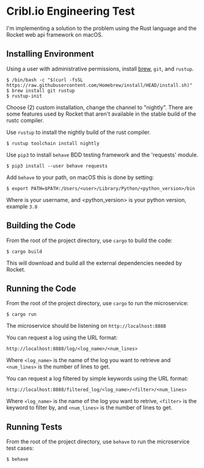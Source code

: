 # Cribl.io Engineering Test

I'm implementing a solution to the problem using the Rust language and the Rocket web api framework on macOS.

## Installing Environment

Using a user with administrative permissions, install [brew](https://brew.sh), `git`, and `rustup`.

	$ /bin/bash -c "$(curl -fsSL https://raw.githubusercontent.com/Homebrew/install/HEAD/install.sh)"
	$ brew install git rustup
	$ rustup-init

Choose (2) custom installation, change the channel to "nightly". There are some features used by Rocket that aren't available in the stable build of the rustc compiler. 

Use `rustup` to install the nightly build of the rust compiler.

	$ rustup toolchain install nightly

Use `pip3` to install `behave` BDD testing framework and the 'requests' module.

    $ pip3 install --user behave requests

Add `behave` to your path, on macOS this is done by setting:

    $ export PATH=$PATH:/Users/<user>/Library/Python/<python_version>/bin

Where <user> is your username, and <python_version> is your python version, example `3.8`

## Building the Code

From the root of the project directory, use `cargo` to build the code:

    $ cargo build

This will download and build all the external dependencies needed by Rocket.

## Running the Code

From the root of the project directory, use `cargo` to run the microservice:

    $ cargo run

The microservice should be listening on `http://localhost:8888`

You can request a log using the URL format:

    http://localhost:8888/log/<log_name>/<num_lines>

Where `<log_name>` is the name of the log you want to retrieve and `<num_lines>` is the number of lines to get.

You can request a log filtered by simple keywords using the URL format:

    http://localhost:8888/filtered_log/<log_name>/<filter>/<num_lines>

Where `<log_name>` is the name of the log you want to retrive, `<filter>` is the keyword to filter by, and `<num_lines>` is the number of lines to get.

## Running Tests

From the root of the project directory, use `behave` to run the microservice test cases:

    $ behave

